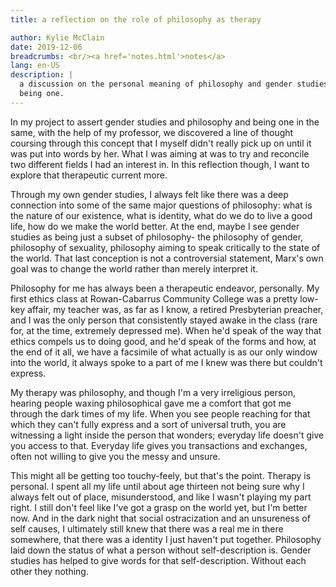```yaml
---
title: a reflection on the role of philosophy as therapy

author: Kylie McClain
date: 2019-12-06
breadcrumbs: <br/><a href='notes.html'>notes</a>
lang: en-US
description: |
  a discussion on the personal meaning of philosophy and gender studies
  being one.
---
```


In my project to assert gender studies and philosophy and being one in
the same, with the help of my professor, we discovered a line of thought
coursing through this concept that I myself didn't really pick up on
until it was put into words by her. What I was aiming at was to try and
reconcile two different fields I had an interest in. In this reflection
though, I want to explore that therapeutic current more.

Through my own gender studies, I always felt like there was a deep
connection into some of the same major questions of philosophy: what is
the nature of our existence, what is identity, what do we do to live a
good life, how do we make the world better. At the end, maybe I see
gender studies as being just a subset of philosophy- the philosophy of
gender, philosophy of sexuality, philosophy aiming to speak critically
to the state of the world. That last conception is not a controversial
statement, Marx's own goal was to change the world rather than merely
interpret it.

Philosophy for me has always been a therapeutic endeavor, personally. My
first ethics class at Rowan-Cabarrus Community College was a pretty
low-key affair, my teacher was, as far as I know, a retired Presbyterian
preacher, and I was the only person that consistently stayed awake in
the class (rare for, at the time, extremely depressed me). When he'd
speak of the way that ethics compels us to doing good, and he'd speak of
the forms and how, at the end of it all, we have a facsimile of what
actually is as our only window into the world, it always spoke to a part
of me I knew was there but couldn't express.

My therapy was philosophy, and though I'm a very irreligious person,
hearing people waxing philosophical gave me a comfort that got me
through the dark times of my life. When you see people reaching for that
which they can't fully express and a sort of universal truth, you are
witnessing a light inside the person that wonders; everyday life doesn't
give you access to that. Everyday life gives you transactions and
exchanges, often not willing to give you the messy and unsure.

This might all be getting too touchy-feely, but that's the point.
Therapy is personal. I spent all my life until about age thirteen not
being sure why I always felt out of place, misunderstood, and like I
wasn't playing my part right. I still don't feel like I've got a grasp
on the world yet, but I'm better now. And in the dark night that social
ostracization and an unsureness of self causes, I ultimately still knew
that there was a real me in there somewhere, that there was a identity I
just haven't put together. Philosophy laid down the status of what a
person without self-description is. Gender studies has helped to give
words for that self-description. Without each other they nothing.
